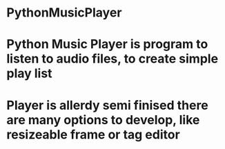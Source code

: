 # PythonMusicPlayer
# Python Music Player is program to listen to audio files, to create simple play list 
# Player is allerdy semi finised there are many options to develop, like resizeable frame or tag editor